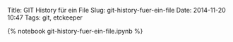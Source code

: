 Title: GIT History für ein File 
Slug: git-history-fuer-ein-file
Date: 2014-11-20 10:47
Tags: git, etckeeper 

{% notebook git-history-fuer-ein-file.ipynb %}
